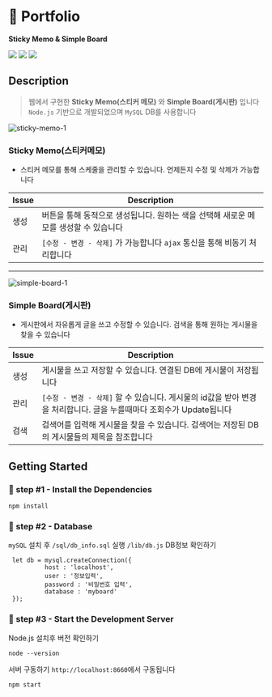 
# :rocket: Portfolio 
**Sticky Memo & Simple Board**   
   
   
<img src="https://img.shields.io/badge/Node.js-339933?style=flat-square&logo=Node.js&logoColor=white"/> <img src="https://img.shields.io/badge/JavaScript-FFCC33?style=flat-square&logo=JavaScript&logoColor=black"/> <img src="https://img.shields.io/badge/MySQL-025E8C?style=flat-square&logo=MySQL&logoColor=white"/>

## Description

> 웹에서 구현한 **Sticky Memo(스티커 메모)** 와 **Simple Board(게시판)** 입니다   
> `Node.js` 기반으로 개발되었으며 `MySQL` DB를 사용합니다
>  

![sticky-memo-1](https://user-images.githubusercontent.com/52145267/113465248-8940bf00-946d-11eb-9f3d-ea5f5945438c.gif)

### Sticky Memo(스티커메모)
- 스티커 메모를 통해 스케줄을 관리할 수 있습니다. 언제든지 수정 및 삭제가 가능합니다

| Issue | Description |
| ------ | ------ |
| 생성 | 버튼을 통해 동적으로 생성됩니다. 원하는 색을 선택해 새로운 메모를 생성할 수 있습니다 |
| 관리 | `[수정 - 변경 - 삭제]` 가 가능합니다 `ajax` 통신을 통해 비동기 처리합니다   |
   
      
---- 
   
![simple-board-1](https://user-images.githubusercontent.com/52145267/113465401-9c07c380-946e-11eb-8a59-6653ee507ca9.gif)   
   
### Simple Board(게시판)  
- 게시판에서 자유롭게 글을 쓰고 수정할 수 있습니다. 검색을 통해 원하는 게시물을 찾을 수 있습니다
   
   
| Issue | Description |
| ------ | ------ |
| 생성 | 게시물을 쓰고 저장할 수 있습니다. 연결된 DB에 게시물이 저장됩니다 |
| 관리 | `[수정 - 변경 - 삭제]` 할 수 있습니다. 게시물의 id값을 받아 변경을 처리합니다. 글을 누를때마다 조회수가 Update됩니다 |
| 검색 | 검색어를 입력해 게시물을 찾을 수 있습니다. 검색어는 저장된 DB의 게시물들의 제목을 참조합니다 |

## Getting Started

### :clap: step #1 - Install the Dependencies
```
npm install
```

### :clap: step #2 - Database
`mySQL` 설치 후 `/sql/db_info.sql` 실행
`/lib/db.js` DB정보 확인하기

```
 let db = mysql.createConnection({
          host : 'localhost',
          user : '정보입력',
          password : '비밀번호 입력',
          database : 'myboard'
 }); 
```

### :clap: step #3 - Start the Development Server

Node.js 설치후 버전 확인하기
```
node --version
```

서버 구동하기 `http://localhost:8660`에서 구동됩니다
```
npm start
```
  
